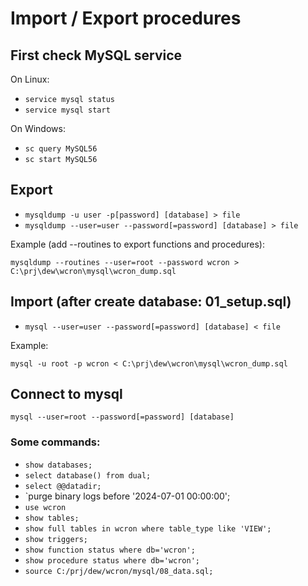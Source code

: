 # Import / Export procedures

## First check MySQL service

On Linux:

- `service mysql status`
- `service mysql start`

On Windows:

- `sc query MySQL56`
- `sc start MySQL56`

## Export

- `mysqldump -u user -p[password] [database] > file`
- `mysqldump --user=user --password[=password] [database] > file`

Example (add --routines to export functions and procedures):

`mysqldump --routines --user=root --password wcron > C:\prj\dew\wcron\mysql\wcron_dump.sql`

## Import (after create database: 01_setup.sql)

- `mysql --user=user --password[=password] [database] < file`

Example:

`mysql -u root -p wcron < C:\prj\dew\wcron\mysql\wcron_dump.sql`

## Connect to mysql

`mysql --user=root --password[=password] [database]`

### Some commands:

- `show databases;`
- `select database() from dual;`
- `select @@datadir;`
- `purge binary logs before '2024-07-01 00:00:00';
- `use wcron`
- `show tables;`
- `show full tables in wcron where table_type like 'VIEW';`
- `show triggers;`
- `show function status where db='wcron';`
- `show procedure status where db='wcron';`
- `source C:/prj/dew/wcron/mysql/08_data.sql;`